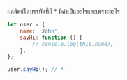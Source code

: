 ผลลัพธ์ในบรรทัดที่มี \* มีค่าเป็นอะไรและเพราะอะไร

```js
let user = {
    name: 'John',
    sayHi: function () {
        // console.log(this.name);
    },
};

user.sayHi(); // *
```
